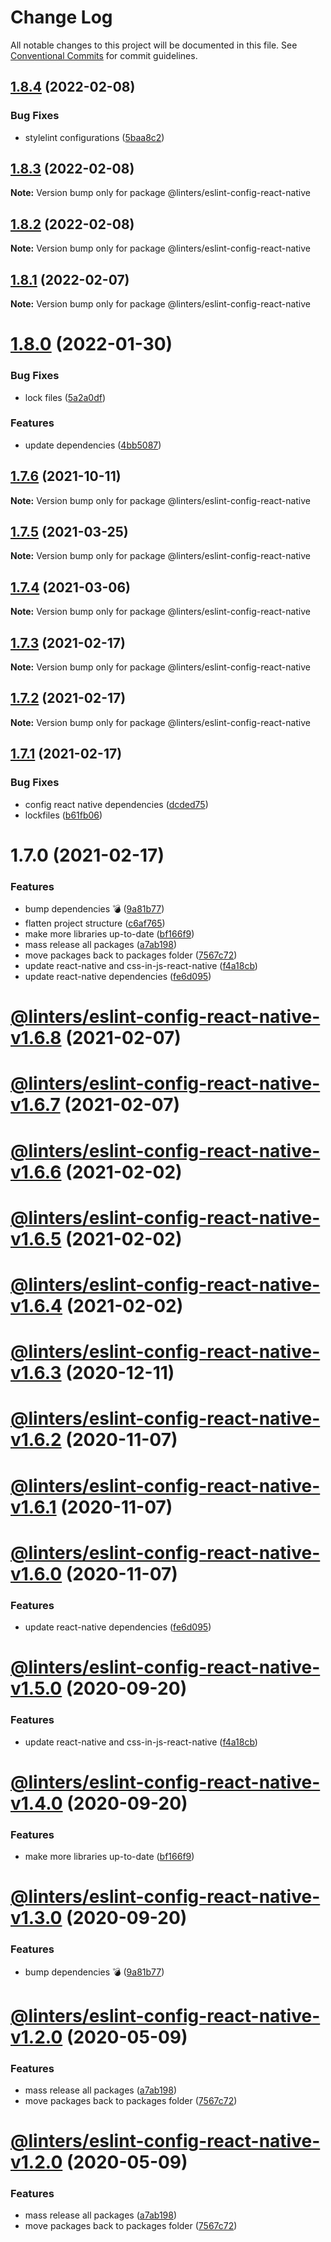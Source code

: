 # Change Log

All notable changes to this project will be documented in this file.
See [Conventional Commits](https://conventionalcommits.org) for commit guidelines.

## [1.8.4](https://github.com/developer239/linters/compare/@linters/eslint-config-react-native@1.8.3...@linters/eslint-config-react-native@1.8.4) (2022-02-08)


### Bug Fixes

* stylelint configurations ([5baa8c2](https://github.com/developer239/linters/commit/5baa8c2dee30808a037a1a4134d898b80a68dedb))





## [1.8.3](https://github.com/developer239/linters/compare/@linters/eslint-config-react-native@1.8.2...@linters/eslint-config-react-native@1.8.3) (2022-02-08)

**Note:** Version bump only for package @linters/eslint-config-react-native





## [1.8.2](https://github.com/developer239/linters/compare/@linters/eslint-config-react-native@1.8.1...@linters/eslint-config-react-native@1.8.2) (2022-02-08)

**Note:** Version bump only for package @linters/eslint-config-react-native





## [1.8.1](https://github.com/developer239/linters/compare/@linters/eslint-config-react-native@1.8.0...@linters/eslint-config-react-native@1.8.1) (2022-02-07)

**Note:** Version bump only for package @linters/eslint-config-react-native





# [1.8.0](https://github.com/developer239/linters/compare/@linters/eslint-config-react-native@1.7.6...@linters/eslint-config-react-native@1.8.0) (2022-01-30)


### Bug Fixes

* lock files ([5a2a0df](https://github.com/developer239/linters/commit/5a2a0df19535044034e1ea7f76a9ffb0121a145d))


### Features

* update dependencies ([4bb5087](https://github.com/developer239/linters/commit/4bb5087d3ac881b9b4fd92408fe854f79fb71fa1))





## [1.7.6](https://github.com/developer239/linters/compare/@linters/eslint-config-react-native@1.7.5...@linters/eslint-config-react-native@1.7.6) (2021-10-11)

**Note:** Version bump only for package @linters/eslint-config-react-native





## [1.7.5](https://github.com/developer239/linters/compare/@linters/eslint-config-react-native@1.7.4...@linters/eslint-config-react-native@1.7.5) (2021-03-25)

**Note:** Version bump only for package @linters/eslint-config-react-native





## [1.7.4](https://github.com/developer239/linters/compare/@linters/eslint-config-react-native@1.7.3...@linters/eslint-config-react-native@1.7.4) (2021-03-06)

**Note:** Version bump only for package @linters/eslint-config-react-native





## [1.7.3](https://github.com/developer239/linters/compare/@linters/eslint-config-react-native@1.7.2...@linters/eslint-config-react-native@1.7.3) (2021-02-17)

**Note:** Version bump only for package @linters/eslint-config-react-native





## [1.7.2](https://github.com/developer239/linters/compare/@linters/eslint-config-react-native@1.7.1...@linters/eslint-config-react-native@1.7.2) (2021-02-17)

**Note:** Version bump only for package @linters/eslint-config-react-native

## [1.7.1](https://github.com/developer239/linters/compare/@linters/eslint-config-react-native@1.7.0...@linters/eslint-config-react-native@1.7.1) (2021-02-17)

### Bug Fixes

- config react native dependencies ([dcded75](https://github.com/developer239/linters/commit/dcded75e22bc5172ffd9362632cd570e20e9ff1e))
- lockfiles ([b61fb06](https://github.com/developer239/linters/commit/b61fb0660461496f73b8edf106040222433f0617))

# 1.7.0 (2021-02-17)

### Features

- bump dependencies 💣 ([9a81b77](https://github.com/developer239/linters/commit/9a81b773be6e80179c959a4672a7e037721bbd5c))
- flatten project structure ([c6af765](https://github.com/developer239/linters/commit/c6af765b1de34223f2703e128c80838f0cb9e0fd))
- make more libraries up-to-date ([bf166f9](https://github.com/developer239/linters/commit/bf166f9d7432b41588f7d7d883248273fcf9c03f))
- mass release all packages ([a7ab198](https://github.com/developer239/linters/commit/a7ab198fe829a1621f9dcb6c4adf04d406331b9e))
- move packages back to packages folder ([7567c72](https://github.com/developer239/linters/commit/7567c72db65a8fbe356e72fe59d8ba2c64e13305))
- update react-native and css-in-js-react-native ([f4a18cb](https://github.com/developer239/linters/commit/f4a18cb00aef2919e41e7d92e382b941247f6132))
- update react-native dependencies ([fe6d095](https://github.com/developer239/linters/commit/fe6d09503307f43ad97a73cef30fff344a45df98))

# [@linters/eslint-config-react-native-v1.6.8](https://github.com/developer239/linters/compare/@linters/eslint-config-react-native-v1.6.7...@linters/eslint-config-react-native-v1.6.8) (2021-02-07)

# [@linters/eslint-config-react-native-v1.6.7](https://github.com/developer239/linters/compare/@linters/eslint-config-react-native-v1.6.6...@linters/eslint-config-react-native-v1.6.7) (2021-02-07)

# [@linters/eslint-config-react-native-v1.6.6](https://github.com/developer239/linters/compare/@linters/eslint-config-react-native-v1.6.5...@linters/eslint-config-react-native-v1.6.6) (2021-02-02)

# [@linters/eslint-config-react-native-v1.6.5](https://github.com/developer239/linters/compare/@linters/eslint-config-react-native-v1.6.4...@linters/eslint-config-react-native-v1.6.5) (2021-02-02)

# [@linters/eslint-config-react-native-v1.6.4](https://github.com/developer239/linters/compare/@linters/eslint-config-react-native-v1.6.3...@linters/eslint-config-react-native-v1.6.4) (2021-02-02)

# [@linters/eslint-config-react-native-v1.6.3](https://github.com/developer239/linters/compare/@linters/eslint-config-react-native-v1.6.2...@linters/eslint-config-react-native-v1.6.3) (2020-12-11)

# [@linters/eslint-config-react-native-v1.6.2](https://github.com/developer239/linters/compare/@linters/eslint-config-react-native-v1.6.1...@linters/eslint-config-react-native-v1.6.2) (2020-11-07)

# [@linters/eslint-config-react-native-v1.6.1](https://github.com/developer239/linters/compare/@linters/eslint-config-react-native-v1.6.0...@linters/eslint-config-react-native-v1.6.1) (2020-11-07)

# [@linters/eslint-config-react-native-v1.6.0](https://github.com/developer239/linters/compare/@linters/eslint-config-react-native-v1.5.0...@linters/eslint-config-react-native-v1.6.0) (2020-11-07)

### Features

- update react-native dependencies ([fe6d095](https://github.com/developer239/linters/commit/fe6d09503307f43ad97a73cef30fff344a45df98))

# [@linters/eslint-config-react-native-v1.5.0](https://github.com/developer239/linters/compare/@linters/eslint-config-react-native-v1.4.0...@linters/eslint-config-react-native-v1.5.0) (2020-09-20)

### Features

- update react-native and css-in-js-react-native ([f4a18cb](https://github.com/developer239/linters/commit/f4a18cb00aef2919e41e7d92e382b941247f6132))

# [@linters/eslint-config-react-native-v1.4.0](https://github.com/developer239/linters/compare/@linters/eslint-config-react-native-v1.3.0...@linters/eslint-config-react-native-v1.4.0) (2020-09-20)

### Features

- make more libraries up-to-date ([bf166f9](https://github.com/developer239/linters/commit/bf166f9d7432b41588f7d7d883248273fcf9c03f))

# [@linters/eslint-config-react-native-v1.3.0](https://github.com/developer239/linters/compare/@linters/eslint-config-react-native-v1.2.0...@linters/eslint-config-react-native-v1.3.0) (2020-09-20)

### Features

- bump dependencies 💣 ([9a81b77](https://github.com/developer239/linters/commit/9a81b773be6e80179c959a4672a7e037721bbd5c))

# [@linters/eslint-config-react-native-v1.2.0](https://github.com/developer239/linters/compare/@linters/eslint-config-react-native-v1.1.0...@linters/eslint-config-react-native-v1.2.0) (2020-05-09)

### Features

- mass release all packages ([a7ab198](https://github.com/developer239/linters/commit/a7ab198fe829a1621f9dcb6c4adf04d406331b9e))
- move packages back to packages folder ([7567c72](https://github.com/developer239/linters/commit/7567c72db65a8fbe356e72fe59d8ba2c64e13305))

# [@linters/eslint-config-react-native-v1.2.0](https://github.com/developer239/linters/compare/@linters/eslint-config-react-native-v1.1.0...@linters/eslint-config-react-native-v1.2.0) (2020-05-09)

### Features

- mass release all packages ([a7ab198](https://github.com/developer239/linters/commit/a7ab198fe829a1621f9dcb6c4adf04d406331b9e))
- move packages back to packages folder ([7567c72](https://github.com/developer239/linters/commit/7567c72db65a8fbe356e72fe59d8ba2c64e13305))
